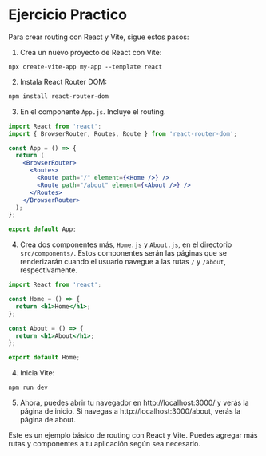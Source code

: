 # Ejercicio Practico

Para crear routing con React y Vite, sigue estos pasos:

1. Crea un nuevo proyecto de React con Vite:

```shell
npx create-vite-app my-app --template react
```

2. Instala React Router DOM:

```sh
npm install react-router-dom
```

3. En el componente `App.js`. Incluye el routing.

```jsx
import React from 'react';
import { BrowserRouter, Routes, Route } from 'react-router-dom';

const App = () => {
  return (
    <BrowserRouter>
      <Routes>
        <Route path="/" element={<Home />} />
        <Route path="/about" element={<About />} />
      </Routes>
    </BrowserRouter>
  );
};

export default App;
```

4. Crea dos componentes más, `Home.js` y `About.js`, en el directorio `src/components/`. Estos componentes serán las páginas que se renderizarán cuando el usuario navegue a las rutas `/` y `/about`, respectivamente.

```jsx
import React from 'react';

const Home = () => {
  return <h1>Home</h1>;
};

const About = () => {
  return <h1>About</h1>;
};

export default Home;
```

4. Inicia Vite:

```sh
npm run dev
```

5. Ahora, puedes abrir tu navegador en http://localhost:3000/ y verás la página de inicio. Si navegas a http://localhost:3000/about, verás la página de about.

Este es un ejemplo básico de routing con React y Vite. Puedes agregar más rutas y componentes a tu aplicación según sea necesario.


